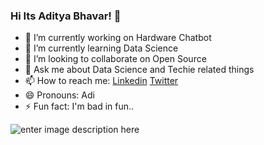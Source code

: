 ### Hi Its Aditya Bhavar! 👋

- 🔭 I’m currently working on Hardware Chatbot
- 🌱 I’m currently learning Data Science
- 👯 I’m looking to collaborate on Open Source
- 💬 Ask me about Data Science and Techie related things
- 📫 How to reach me: [Linkedin](https://www.linkedin.com/in/adityabhavar/) [Twitter](https://twitter.com/adibhavar)
- 😄 Pronouns: Adi
- ⚡ Fun fact: I'm bad in fun..

![enter image description here](https://github-readme-stats.vercel.app/api?username=adityabhavar&&show_icons=true&title_color=ffffff&icon_color=bb2acf&text_color=daf7dc&bg_color=151515)
